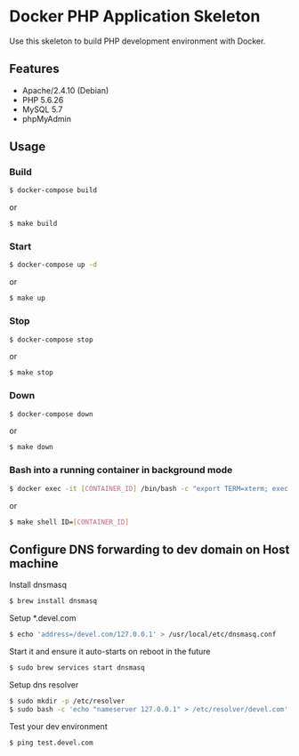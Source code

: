 # Docker PHP Application Skeleton

Use this skeleton to build PHP development environment with Docker.

## Features

* Apache/2.4.10 (Debian) 
* PHP 5.6.26
* MySQL 5.7
* phpMyAdmin

## Usage

### Build

```bash
$ docker-compose build
```

or

```bash
$ make build
```

### Start

```bash
$ docker-compose up -d
```
or

```bash
$ make up
```

### Stop

```bash
$ docker-compose stop
```

or 

```bash
$ make stop
```

### Down

```bash
$ docker-compose down
```

or 

```bash
$ make down
```

### Bash into a running container in background mode

```bash
$ docker exec -it [CONTAINER_ID] /bin/bash -c "export TERM=xterm; exec bash"
```

or 

```bash
$ make shell ID=[CONTAINER_ID]
```

## Configure DNS forwarding to dev domain on Host machine

Install dnsmasq

```bash
$ brew install dnsmasq
```

Setup *.devel.com

```bash
$ echo 'address=/devel.com/127.0.0.1' > /usr/local/etc/dnsmasq.conf
```

Start it and ensure it auto-starts on reboot in the future

```bash
$ sudo brew services start dnsmasq
```

Setup dns resolver

```bash
$ sudo mkdir -p /etc/resolver
$ sudo bash -c 'echo "nameserver 127.0.0.1" > /etc/resolver/devel.com'
```

Test your dev environment

```bash
$ ping test.devel.com
```